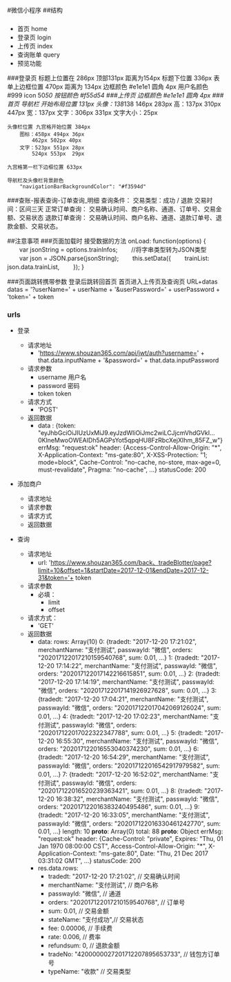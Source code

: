 #微信小程序
##结构
###

-  首页 home
-  登录页 login
-  上传页 index
-  查询账单 query
-  预览功能

###登录页
	标题上位置在 286px 顶部131px 距离为154px
		标题下位置 336px
		表单上边框位置 470px 距离为 134px
	边框颜色 #e1e1e1
	圆角 4px
	用户名颜色 #999 
	icon 50*50
	按钮颜色 #f55d54
###上传页
	边框颜色 #e1e1e1
	圆角 4px
###首页
	导航栏 开始布局位置 131px
		头像：138*138
			146px 283px  高：137px
			310px 447px  宽：137px
		文字：306px 331px  文字大小：25px

	头像栏位置 九宫格开始位置 384px
		图标：458px 494px 36px
			462px 502px 40px
		文字：523px 551px 28px
			524px 553px  29px

	九宫格第一栏下边框位置 633px

	导航栏及头像栏背景颜色
		"navigationBarBackgroundColor": "#f3594d"

###查账-报表查询-订单查询_明细
	查询条件：
		交易类型：成功 / 退款
		交易时间：区间三天
	正常订单查询： 
		交易确认时间、商户名称、通道、订单号、交易金额、交易状态
	退款订单查询：
		交易确认时间、商户名称、通道、退款订单号、退款金额、交易状态。

##注意事项
###页面加载时 接受数据的方法
	onLoad: function(options) {
	  　　var jsonString = options.trainInfos;
	  　　//将字串类型转为JSON类型
	  　　var json = JSON.parse(jsonString);
	  　　this.setData({
	      　　trainList: json.data.trainList,
	  　　});
	}

###页面跳转携带参数
	登录后跳转回首页 首页进入上传页及查询页
	URL+datas
	datas = '?userName=' + userName + '&userPassword=' + userPassword + 'token=' + token

### urls
- 登录
	- 请求地址
		- 'https://www.shouzan365.com/api/jwt/auth?username=' + that.data.inputName + '&password=' + that.data.inputPassword
	- 请求参数
		- username 用户名
		- password 密码
		- token token
	- 请求方式
		- 'POST'
	- 返回数据
		- data
		:
		{token: "eyJhbGciOiJIUzUxMiJ9.eyJzdWIiOiJmc2wiLCJjcmVhdGVkI…0KlneMwoOWEAIDh5AGPsYot5qpqHU8FzRbcXejXIhm_85FZ_w"}
		errMsg: "request:ok"
		header:	{Access-Control-Allow-Origin: "*", X-Application-Context: "ms-gate:80", X-XSS-Protection: "1; mode=block", Cache-Control: "no-cache, no-store, max-age=0, must-revalidate", Pragma: "no-cache", …}
		statusCode:	200
	
- 添加商户
	- 请求地址
	- 请求参数
	- 请求方式
	- 返回数据

- 查询
	- 请求地址
		- url: 'https://www.shouzan365.com/back、tradeBlotter/page?limit=10&offset=1&startDate=2017-12-01&endDate=2017-12-31&token='+ token 
	- 请求参数
		- 必填：
			- limit 
			- offset
	- 请求方式：
		- 'GET'
	- 返回数据
		- data: rows: Array(10)
			0: {tradedt: "2017-12-20 17:21:02", merchantName: "支付测试", passwayId: "微信", orders: "202017122017210159540768", sum: 0.01, …}
			1: {tradedt: "2017-12-20 17:14:22", merchantName: "支付测试", passwayId: "微信", orders: "202017122017142216615851", sum: 0.01, …}
			2: {tradedt: "2017-12-20 17:14:19", merchantName: "支付测试", passwayId: "微信", orders: "202017122017141926927628", sum: 0.01, …}
			3: {tradedt: "2017-12-20 17:04:21", merchantName: "支付测试", passwayId: "微信", orders: "202017122017042069126024", sum: 0.01, …}
			4: {tradedt: "2017-12-20 17:02:23", merchantName: "支付测试", passwayId: "微信", orders: "202017122017022322347788", sum: 0.01, …}
			5: {tradedt: "2017-12-20 16:55:30", merchantName: "支付测试", passwayId: "微信", orders: "202017122016553040374230", sum: 0.01, …}
			6: {tradedt: "2017-12-20 16:54:29", merchantName: "支付测试", passwayId: "微信", orders: "202017122016542917979582", sum: 0.01, …}
			7: {tradedt: "2017-12-20 16:52:02", merchantName: "支付测试", passwayId: "微信", orders: "202017122016520239363421", sum: 0.01, …}
			8: {tradedt: "2017-12-20 16:38:32", merchantName: "支付测试", passwayId: "微信", orders: "202017122016383240495486", sum: 0.01, …}
			9: {tradedt: "2017-12-20 16:33:05", merchantName: "支付测试", passwayId: "微信", orders: "202017122016330461242770", sum: 0.01, …}
		length: 10
		__proto__: Array(0)
		total: 88
		__proto__: Object
		errMsg: "request:ok"
		header: {Cache-Control: "private", Expires: "Thu, 01 Jan 1970 08:00:00 CST", Access-Control-Allow-Origin: "*", X-Application-Context: "ms-gate:80", Date: "Thu, 21 Dec 2017 03:31:02 GMT", …}
		statusCode: 200
		- res.data.rows:
			- tradedt: "2017-12-20 17:21:02", // 交易确认时间
			- merchantName: "支付测试", // 商户名称
	      	- passwayId: "微信", // 通道
	      	- orders: "202017122017210159540768", // 订单号
	        - sum: 0.01, // 交易金额
	        - stateName: "支付成功",// 交易状态
	      	- fee: 0.00006, // 手续费
	      	- rate: 0.006, // 费率
	     	- refundsum: 0, // 退款金额
	      	- tradeNo: "4200000027201712207895653733", // 钱包方订单号
	      	- typeName: "收款" // 交易类型